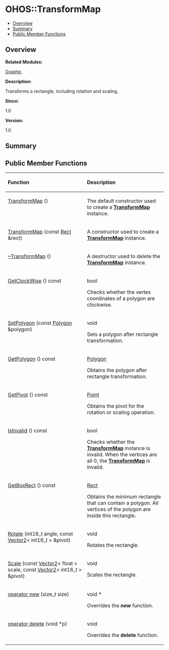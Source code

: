 # OHOS::TransformMap<a name="EN-US_TOPIC_0000001055078173"></a>

-   [Overview](#section1211423715165635)
-   [Summary](#section827625912165635)
-   [Public Member Functions](#pub-methods)

## **Overview**<a name="section1211423715165635"></a>

**Related Modules:**

[Graphic](graphic.md)

**Description:**

Transforms a rectangle, including rotation and scaling. 

**Since:**

1.0

**Version:**

1.0

## **Summary**<a name="section827625912165635"></a>

## Public Member Functions<a name="pub-methods"></a>

<a name="table1368306344165635"></a>
<table><thead align="left"><tr id="row1682035340165635"><th class="cellrowborder" valign="top" width="50%" id="mcps1.1.3.1.1"><p id="p2070243221165635"><a name="p2070243221165635"></a><a name="p2070243221165635"></a>Function</p>
</th>
<th class="cellrowborder" valign="top" width="50%" id="mcps1.1.3.1.2"><p id="p928342860165635"><a name="p928342860165635"></a><a name="p928342860165635"></a>Description</p>
</th>
</tr>
</thead>
<tbody><tr id="row1985044128165635"><td class="cellrowborder" valign="top" width="50%" headers="mcps1.1.3.1.1 "><p id="p1791087002165635"><a name="p1791087002165635"></a><a name="p1791087002165635"></a><a href="graphic.md#ga3b20453b0a161da3a1a761fd75da9975">TransformMap</a> ()</p>
</td>
<td class="cellrowborder" valign="top" width="50%" headers="mcps1.1.3.1.2 "><p id="p2006055129165635"><a name="p2006055129165635"></a><a name="p2006055129165635"></a> </p>
<p id="p1124883474165635"><a name="p1124883474165635"></a><a name="p1124883474165635"></a>The default constructor used to create a <strong id="b2063908787165635"><a name="b2063908787165635"></a><a name="b2063908787165635"></a><a href="ohos-transformmap.md">TransformMap</a></strong> instance. </p>
</td>
</tr>
<tr id="row563615386165635"><td class="cellrowborder" valign="top" width="50%" headers="mcps1.1.3.1.1 "><p id="p1771621224165635"><a name="p1771621224165635"></a><a name="p1771621224165635"></a><a href="graphic.md#ga84f0243719d4b43d0ee3a22e74c165bb">TransformMap</a> (const <a href="ohos-rect.md">Rect</a> &amp;rect)</p>
</td>
<td class="cellrowborder" valign="top" width="50%" headers="mcps1.1.3.1.2 "><p id="p1730573579165635"><a name="p1730573579165635"></a><a name="p1730573579165635"></a> </p>
<p id="p569562348165635"><a name="p569562348165635"></a><a name="p569562348165635"></a>A constructor used to create a <strong id="b1726124673165635"><a name="b1726124673165635"></a><a name="b1726124673165635"></a><a href="ohos-transformmap.md">TransformMap</a></strong> instance. </p>
</td>
</tr>
<tr id="row155640203165635"><td class="cellrowborder" valign="top" width="50%" headers="mcps1.1.3.1.1 "><p id="p691131251165635"><a name="p691131251165635"></a><a name="p691131251165635"></a><a href="graphic.md#gaaa46c8a5a343df76b418423a9f2344ba">~TransformMap</a> ()</p>
</td>
<td class="cellrowborder" valign="top" width="50%" headers="mcps1.1.3.1.2 "><p id="p1867270788165635"><a name="p1867270788165635"></a><a name="p1867270788165635"></a> </p>
<p id="p1454573730165635"><a name="p1454573730165635"></a><a name="p1454573730165635"></a>A destructor used to delete the <strong id="b200275188165635"><a name="b200275188165635"></a><a name="b200275188165635"></a><a href="ohos-transformmap.md">TransformMap</a></strong> instance. </p>
</td>
</tr>
<tr id="row410642658165635"><td class="cellrowborder" valign="top" width="50%" headers="mcps1.1.3.1.1 "><p id="p298682489165635"><a name="p298682489165635"></a><a name="p298682489165635"></a><a href="graphic.md#ga6a50a29fe85e89c6d4445822c7a2946b">GetClockWise</a> () const</p>
</td>
<td class="cellrowborder" valign="top" width="50%" headers="mcps1.1.3.1.2 "><p id="p1330576867165635"><a name="p1330576867165635"></a><a name="p1330576867165635"></a>bool </p>
<p id="p1381839732165635"><a name="p1381839732165635"></a><a name="p1381839732165635"></a>Checks whether the vertex coordinates of a polygon are clockwise. </p>
</td>
</tr>
<tr id="row1926370801165635"><td class="cellrowborder" valign="top" width="50%" headers="mcps1.1.3.1.1 "><p id="p1550017567165635"><a name="p1550017567165635"></a><a name="p1550017567165635"></a><a href="graphic.md#gaaf0b94adde30d2ee1f3c82ef5d8c60c9">SetPolygon</a> (const <a href="ohos-polygon.md">Polygon</a> &amp;polygon)</p>
</td>
<td class="cellrowborder" valign="top" width="50%" headers="mcps1.1.3.1.2 "><p id="p1797956192165635"><a name="p1797956192165635"></a><a name="p1797956192165635"></a>void </p>
<p id="p1725962748165635"><a name="p1725962748165635"></a><a name="p1725962748165635"></a>Sets a polygon after rectangle transformation. </p>
</td>
</tr>
<tr id="row628622229165635"><td class="cellrowborder" valign="top" width="50%" headers="mcps1.1.3.1.1 "><p id="p868837171165635"><a name="p868837171165635"></a><a name="p868837171165635"></a><a href="graphic.md#ga84f8d315da89e7aae7bf29478dbb51df">GetPolygon</a> () const</p>
</td>
<td class="cellrowborder" valign="top" width="50%" headers="mcps1.1.3.1.2 "><p id="p233846154165635"><a name="p233846154165635"></a><a name="p233846154165635"></a><a href="ohos-polygon.md">Polygon</a> </p>
<p id="p1177929046165635"><a name="p1177929046165635"></a><a name="p1177929046165635"></a>Obtains the polygon after rectangle transformation. </p>
</td>
</tr>
<tr id="row1191748454165635"><td class="cellrowborder" valign="top" width="50%" headers="mcps1.1.3.1.1 "><p id="p1246778072165635"><a name="p1246778072165635"></a><a name="p1246778072165635"></a><a href="graphic.md#ga8a44fb7a813f5f183307191e96e18670">GetPivot</a> () const</p>
</td>
<td class="cellrowborder" valign="top" width="50%" headers="mcps1.1.3.1.2 "><p id="p166112786165635"><a name="p166112786165635"></a><a name="p166112786165635"></a><a href="ohos-point.md">Point</a> </p>
<p id="p253771564165635"><a name="p253771564165635"></a><a name="p253771564165635"></a>Obtains the pivot for the rotation or scaling operation. </p>
</td>
</tr>
<tr id="row1057128037165635"><td class="cellrowborder" valign="top" width="50%" headers="mcps1.1.3.1.1 "><p id="p1446210562165635"><a name="p1446210562165635"></a><a name="p1446210562165635"></a><a href="graphic.md#ga84ec8032b9c8a4121c7464e6c14c7d01">IsInvalid</a> () const</p>
</td>
<td class="cellrowborder" valign="top" width="50%" headers="mcps1.1.3.1.2 "><p id="p1701082177165635"><a name="p1701082177165635"></a><a name="p1701082177165635"></a>bool </p>
<p id="p429790735165635"><a name="p429790735165635"></a><a name="p429790735165635"></a>Checks whether the <strong id="b680740994165635"><a name="b680740994165635"></a><a name="b680740994165635"></a><a href="ohos-transformmap.md">TransformMap</a></strong> instance is invalid. When the vertices are all 0, the <strong id="b1971653630165635"><a name="b1971653630165635"></a><a name="b1971653630165635"></a><a href="ohos-transformmap.md">TransformMap</a></strong> is invalid. </p>
</td>
</tr>
<tr id="row948936102165635"><td class="cellrowborder" valign="top" width="50%" headers="mcps1.1.3.1.1 "><p id="p990064449165635"><a name="p990064449165635"></a><a name="p990064449165635"></a><a href="graphic.md#gaa2d8a5d822e40757f98c2a2820efed99">GetBoxRect</a> () const</p>
</td>
<td class="cellrowborder" valign="top" width="50%" headers="mcps1.1.3.1.2 "><p id="p1081581908165635"><a name="p1081581908165635"></a><a name="p1081581908165635"></a><a href="ohos-rect.md">Rect</a> </p>
<p id="p1893318013165635"><a name="p1893318013165635"></a><a name="p1893318013165635"></a>Obtains the minimum rectangle that can contain a polygon. All vertices of the polygon are inside this rectangle. </p>
</td>
</tr>
<tr id="row1978706591165635"><td class="cellrowborder" valign="top" width="50%" headers="mcps1.1.3.1.1 "><p id="p190927007165635"><a name="p190927007165635"></a><a name="p190927007165635"></a><a href="graphic.md#gaea4c507789bf4c27daef3e81176c656d">Rotate</a> (int16_t angle, const <a href="ohos-vector2-t.md">Vector2</a>&lt; int16_t &gt; &amp;pivot)</p>
</td>
<td class="cellrowborder" valign="top" width="50%" headers="mcps1.1.3.1.2 "><p id="p599120706165635"><a name="p599120706165635"></a><a name="p599120706165635"></a>void </p>
<p id="p55916495165635"><a name="p55916495165635"></a><a name="p55916495165635"></a>Rotates the rectangle. </p>
</td>
</tr>
<tr id="row417684678165635"><td class="cellrowborder" valign="top" width="50%" headers="mcps1.1.3.1.1 "><p id="p1864324099165635"><a name="p1864324099165635"></a><a name="p1864324099165635"></a><a href="graphic.md#gae9344b31226a5a35035ccb845bf9cff2">Scale</a> (const <a href="ohos-vector2-t.md">Vector2</a>&lt; float &gt; scale, const <a href="ohos-vector2-t.md">Vector2</a>&lt; int16_t &gt; &amp;pivot)</p>
</td>
<td class="cellrowborder" valign="top" width="50%" headers="mcps1.1.3.1.2 "><p id="p1451024218165635"><a name="p1451024218165635"></a><a name="p1451024218165635"></a>void </p>
<p id="p1090966922165635"><a name="p1090966922165635"></a><a name="p1090966922165635"></a>Scales the rectangle. </p>
</td>
</tr>
<tr id="row1160209453165635"><td class="cellrowborder" valign="top" width="50%" headers="mcps1.1.3.1.1 "><p id="p1302679728165635"><a name="p1302679728165635"></a><a name="p1302679728165635"></a><a href="graphic.md#ga4854963aa969ee20a6cd174a70f5cd23">operator new</a> (size_t size)</p>
</td>
<td class="cellrowborder" valign="top" width="50%" headers="mcps1.1.3.1.2 "><p id="p1734487395165635"><a name="p1734487395165635"></a><a name="p1734487395165635"></a>void * </p>
<p id="p681453989165635"><a name="p681453989165635"></a><a name="p681453989165635"></a>Overrides the <strong id="b1197131075165635"><a name="b1197131075165635"></a><a name="b1197131075165635"></a>new</strong> function. </p>
</td>
</tr>
<tr id="row626343942165635"><td class="cellrowborder" valign="top" width="50%" headers="mcps1.1.3.1.1 "><p id="p1001455227165635"><a name="p1001455227165635"></a><a name="p1001455227165635"></a><a href="graphic.md#gadf1997a0f56ac2b220e7f0f8e8e0a6ef">operator delete</a> (void *p)</p>
</td>
<td class="cellrowborder" valign="top" width="50%" headers="mcps1.1.3.1.2 "><p id="p333027055165635"><a name="p333027055165635"></a><a name="p333027055165635"></a>void </p>
<p id="p1891808813165635"><a name="p1891808813165635"></a><a name="p1891808813165635"></a>Overrides the <strong id="b1570580037165635"><a name="b1570580037165635"></a><a name="b1570580037165635"></a>delete</strong> function. </p>
</td>
</tr>
</tbody>
</table>

